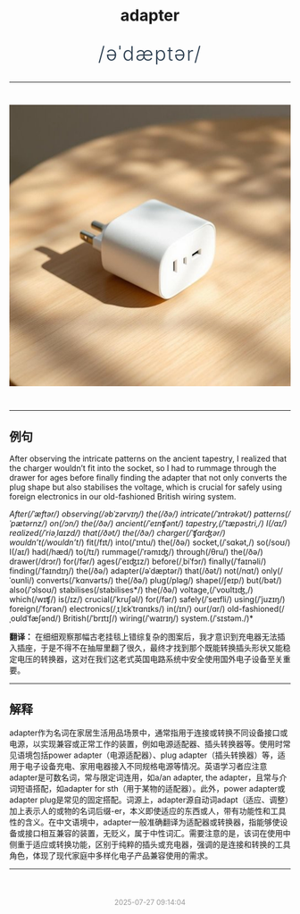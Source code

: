 <div align="center">

# adapter

<div style="margin: 30px 0;">
<h1 style="font-size: 2.5em; font-weight: 300; letter-spacing: 2px; margin: 0; color: #2c3e50;">
/əˈdæptər/
</h1>
</div>

</div>

---

<div align="center" style="margin: 40px 0;">

![adapter](images/adapter.png)

</div>

---

## 例句

After observing the intricate patterns on the ancient tapestry, I realized that the charger wouldn’t fit into the socket, so I had to rummage through the drawer for ages before finally finding the adapter that not only converts the plug shape but also stabilises the voltage, which is crucial for safely using foreign electronics in our old-fashioned British wiring system.

*After(/ˈæftər/) observing(/əbˈzərvɪŋ/) the(/ðə/) intricate(/ˈɪntrəkət/) patterns(/ˈpætərnz/) on(/ɔn/) the(/ðə/) ancient(/ˈeɪnʧənt/) tapestry,(/ˈtæpəstri,/) I(/aɪ/) realized(/ˈriəˌlaɪzd/) that(/ðət/) the(/ðə/) charger(/ˈʧɑrʤər/) wouldn’t(/wouldn’t*/) fit(/fɪt/) into(/ˈɪntu/) the(/ðə/) socket,(/ˈsɑkət,/) so(/soʊ/) I(/aɪ/) had(/hæd/) to(/tɪ/) rummage(/ˈrəmɪʤ/) through(/θru/) the(/ðə/) drawer(/drɔr/) for(/fər/) ages(/ˈeɪʤɪz/) before(/ˌbiˈfɔr/) finally(/ˈfaɪnəli/) finding(/ˈfaɪndɪŋ/) the(/ðə/) adapter(/əˈdæptər/) that(/ðət/) not(/nɑt/) only(/ˈoʊnli/) converts(/ˈkɑnvərts/) the(/ðə/) plug(/pləg/) shape(/ʃeɪp/) but(/bət/) also(/ˈɔlsoʊ/) stabilises(/stabilises*/) the(/ðə/) voltage,(/ˈvoʊltɪʤ,/) which(/wɪʧ/) is(/ɪz/) crucial(/ˈkruʃəl/) for(/fər/) safely(/ˈseɪfli/) using(/ˈjuzɪŋ/) foreign(/ˈfɔrən/) electronics(/ˌɪˌlɛkˈtrɑnɪks/) in(/ɪn/) our(/ɑr/) old-fashioned(/ˌoʊldˈfæʃənd/) British(/ˈbrɪtɪʃ/) wiring(/ˈwaɪrɪŋ/) system.(/ˈsɪstəm./)*

**翻译：** 在细细观察那幅古老挂毯上错综复杂的图案后，我才意识到充电器无法插入插座，于是不得不在抽屉里翻了很久，最终才找到那个既能转换插头形状又能稳定电压的转换器，这对在我们这老式英国电路系统中安全使用国外电子设备至关重要。

---

## 解释

adapter作为名词在家居生活用品场景中，通常指用于连接或转换不同设备接口或电源，以实现兼容或正常工作的装置，例如电源适配器、插头转换器等。使用时常见语境包括power adapter（电源适配器）、plug adapter（插头转换器）等，适用于电子设备充电、家用电器接入不同规格电源等情况。英语学习者应注意adapter是可数名词，常与限定词连用，如a/an adapter, the adapter，且常与介词短语搭配，如adapter for sth（用于某物的适配器）。此外，power adapter或adapter plug是常见的固定搭配。词源上，adapter源自动词adapt（适应、调整）加上表示人的或物的名词后缀-er，本义即使适应的东西或人，带有功能性和工具性的含义。在中文语境中，adapter一般准确翻译为适配器或转换器，指能够使设备或接口相互兼容的装置，无贬义，属于中性词汇。需要注意的是，该词在使用中侧重于适应或转换功能，区别于纯粹的插头或充电器，强调的是连接和转换的工具角色，体现了现代家庭中多样化电子产品兼容使用的需求。


---

<div align="center" style="margin-top: 50px;">
<small style="color: #999; font-size: 0.9em;">2025-07-27 09:14:04</small>
</div>
